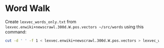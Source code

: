 # Word Walk

Create `lexvec_words_only.txt` from `lexvec.enwiki+newscrawl.300d.W.pos.vectors ~/src/words` using this command:

```bash
cut -d ' ' -f 1 < lexvec.enwiki+newscrawl.300d.W.pos.vectors > lexvec_words_only.txt
```
